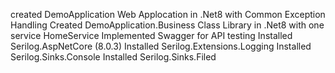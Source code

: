 created DemoApplication Web Applocation in .Net8 with Common Exception Handling 
Created DemoApplication.Business Class Library in .Net8 with one service HomeService 
Implemented Swagger for API testing
Installed Serilog.AspNetCore (8.0.3) 
Installed Serilog.Extensions.Logging 
Installed Serilog.Sinks.Console 
Installed Serilog.Sinks.Filed
